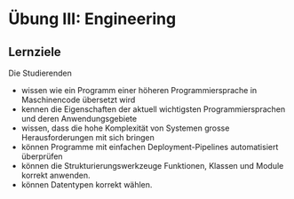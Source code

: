 # Übung III: Engineering

## Lernziele

Die Studierenden

 - wissen wie ein Programm einer höheren Programmiersprache in Maschinencode übersetzt wird
 - kennen die Eigenschaften der aktuell wichtigsten Programmiersprachen und deren Anwendungsgebiete
 - wissen, dass die hohe Komplexität von Systemen grosse Herausforderungen mit sich bringen
 - können Programme mit einfachen Deployment-Pipelines automatisiert überprüfen
 - können die Strukturierungswerkzeuge Funktionen, Klassen und Module korrekt anwenden.
 - können Datentypen korrekt wählen.
